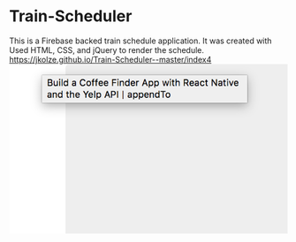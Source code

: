 # Train-Scheduler <br>
This is a Firebase backed train schedule application. It was created with Used HTML, CSS, and jQuery to render the schedule.
<br> 
https://jkolze.github.io/Train-Scheduler--master/index4 
<br>
![Home](/img/pic.png 'Screenshot')

